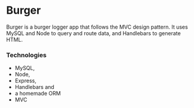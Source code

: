 # Burger
Burger is a burger logger app that follows the MVC design pattern. It uses MySQL and Node to query and route data, and Handlebars to generate HTML.

### Technologies
  * MySQL, 
  * Node, 
  * Express, 
  * Handlebars and 
  * a homemade ORM
  * MVC
